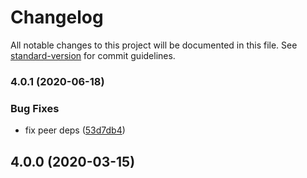 # Changelog

All notable changes to this project will be documented in this file. See [standard-version](https://github.com/conventional-changelog/standard-version) for commit guidelines.

### 4.0.1 (2020-06-18)

### Bug Fixes

- fix peer deps ([53d7db4](https://github.com/datorama/akita/commit/53d7db4c862490276efdbf920bfac79f5c33cbbe))

## 4.0.0 (2020-03-15)
